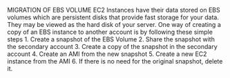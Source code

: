 MIGRATION OF EBS VOLUME
EC2 Instances have their data stored on EBS volumes which are persistent disks that provide fast storage for your data. They may be viewed as the hard disk of your server.
One way of creating a copy of an EBS instance to another account is by following these simple steps
    1.	Create a snapshot of the EBS Volume
    2.	Share the snapshot with the secondary account
    3.	Create a copy of the snapshot in the secondary account
    4.	Create an AMI from the new snapshot
    5.	Create a new EC2 instance from the AMI
    6.	If there is no need for the original snapshot, delete it. 
